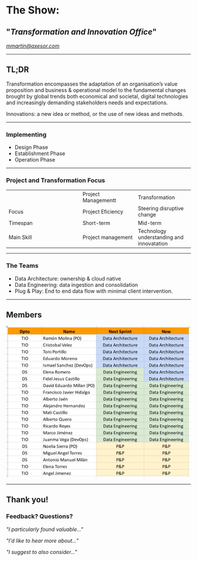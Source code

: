 <link rel="stylesheet" href="https://use.fontawesome.com/releases/v5.0.13/css/all.css" integrity="sha384-DNOHZ68U8hZfKXOrtjWvjxusGo9WQnrNx2sqG0tfsghAvtVlRW3tvkXWZh58N9jp" crossorigin="anonymous">

# <i class="fas fa-cubes"></i>  The Show: 
## "_Transformation and Innovation Office_"

<!-- .slide: data-background="/images/tvshow.png" -->
<i class="fab fa-gitlab"> mmartin@axesor.com</i>

---

## TL;DR

Transformation encompasses the adaptation of an organisation’s value proposition and business & operational model 
to the fundamental changes brought by global trends both economical and societal, digital technologies and increasingly 
demanding stakeholders needs and expectations.

Innovations: a new idea or method, or the use of new ideas and methods.

---

### Implementing 

* Design Phase 
* Establishment Phase
* Operation Phase

---

### Project and Transformation Focus

<table>
<tr><td></td><td width="30%">Project Managementt</td><td width=30%">Transformation</td></tr>
<tr><td>Focus</td><td>Project Eficiency</td><td>Steering disruptive change</td></tr>
<tr><td>Timespan</td><td>Short-term</td><td>Mid-term</td></tr>
<tr><td>Main Skill</td><td>Project management</td><td>Technology understanding and innovatation</td></tr>
</table>

---

### The Teams

* Data Architecture: ownership & cloud native
* Data Engineering: data ingestion and consolidation
* Plug & Play: End to end data flow with minimal client intervention. 

---

## Members

![image](/images/teams.png)

<!-- .slide: data-background="/images/tvshow.png" -->

---

## Thank you!
### Feedback? Questions?

<i class="fas fa-question-circle"></i> 

_"I particularly found valuable..."_

_"I'd like to hear more about..."_

_"I suggest to also consider..."_


